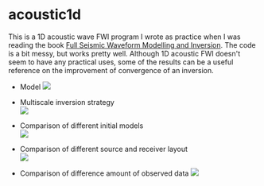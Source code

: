 # acoustic1d

This is a 1D acoustic wave FWI program I wrote as practice when I was reading the book [Full Seismic Waveform Modelling and Inversion](http://www.springer.com/us/book/9783642158063). The code is a bit messy, but works pretty well. Although 1D acoustic FWI doesn't seem to have any practical uses, some of the results can be a useful reference on the improvement of convergence of an inversion.

* Model
  ![](https://raw.githubusercontent.com/libcy/acoustic1d/master/img/model.png)

* Multiscale inversion strategy<br>
  ![](https://raw.githubusercontent.com/libcy/acoustic1d/master/img/multiscale.png)

* Comparison of different initial models<br>
  ![](https://raw.githubusercontent.com/libcy/acoustic1d/master/img/guess.png)

* Comparison of different source and receiver layout<br>
  ![](https://raw.githubusercontent.com/libcy/acoustic1d/master/img/layout.png)

* Comparison of difference amount of observed data
  ![](https://raw.githubusercontent.com/libcy/acoustic1d/master/img/data.png)
